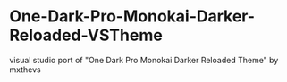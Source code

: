 # One-Dark-Pro-Monokai-Darker-Reloaded-VSTheme
visual studio port of "One Dark Pro Monokai Darker Reloaded Theme" by mxthevs
